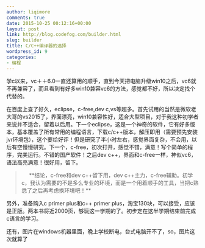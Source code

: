 ```yaml
---
author: liqimore
comments: true
date: 2015-10-25 00:12:16+00:00
layout: post
link: http://blog.codefog.com/builder.html
slug: builder
title: C/C++编译器的选择
wordpress_id: 9
categories:
- 编程
---
```


学c以来，vc＋＋6.0一直还算用的顺手，直到今天把电脑升级win10之后，vc6就不再兼容了，而且看到有好多win10兼容vc6的方法，感觉都不好，所以决定找个代替的。

在百度上查了好久，eclipse，c-free,dev c,vs等超多。首先试用的当然是微软老大哥的vs2015了，界面漂亮，win10兼容性好，适合大型项目，对于我这种初学者来说并不适合，留着以后用。下一个eclipse，这是一个神奇的软件，它有好多版本，基本覆盖了所有常用的编程语言，下载c/c++版本，解压即用（需要预先安装jvr环境包），这个要给好评！但是研究了半小时左右，感觉界面复杂，不会用，以后有空慢慢研究。下一个，c-free，初次打开，感觉不错，满意！写个简单的程序，完美运行。不错的国产软件！之后dev c++，界面和c-free一样，神似vc6，语法高亮满意！很好用，留下。


<blockquote>     **结论，c-free和dev c++留下用，dev c++主力，c-free辅助。初学c，我认为需要的不是多么专业的环境，而是一个用着顺手的工具，当把c熟悉了之后再考虑换环境吧！**</blockquote>


另外，准备购入c primer plus和c++ primer plus，淘宝130块，可以接受，应该是正版。两本书将近2000页，够玩这一学期的了。初步定在这半学期结束前完成c语言的学习。

还有，图片在windows机器里面，晚上学校断电，台式电脑开不了，so，图片这次就算了
